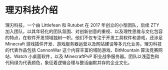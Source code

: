 # 理刃科技介绍

理刃科技，一个由 Littlefean 和 Rutubet 在 2017 年创立的小型团队，后续 ZTY 加入团队，以其年轻化的团队氛围、对创新创意的重视、以及理性思维与文化包容的特点，在软件开发领域独树一帜。他们不仅专注于开发工具软件和游戏，还涉足 Minecraft 游戏插件开发、游戏服务器运营以及网站建设等多元化业务。理刃科技的代表作品包括 CannonWar 这个内容丰富的塔防游戏、BitMountain 算法竞赛网站、Watch 小桌面软件，以及 MinecraftPvP 职业战争服务器。团队以浅蓝色和代码绿为代表颜色，象征着逻辑合理与整活幽默并存的企业文化。
